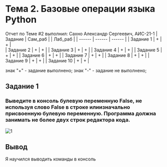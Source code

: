 # Тема 2. Базовые операции языка Python
Отчет по Теме #2 выполнил:
Сахно Александр Сергеевич, АИС-21-1
| Задание | Сам_раб | | Лаб_раб | 
| ------ | ------ | ------ | 
| Задание 1 | + | + |  
| Задание 2 | + | + | 
| Задание 3 | + | + | 
| Задание 4 | + | + | 
| Задание 5 | + | + | 
| Задание 6 | + | + | 
| Задание 7 | + | + | 
| Задание 8 | + | + | 
| Задание 9 | + | + | 
| Задание 10 | + | + | 

знак "+" - задание выполнено; знак "-" - задание не выполнено;

## Задание 1
### Выведите в консоль булевую переменную False, не используя слово False в строке илиизначально присвоенную булевую переменную. Программа должна занимать не более двух строк редактора кода.
![1](https://github.com/Alexsergh/Engineering/assets/134552389/6dc5fa9a-71fd-4c52-92a3-cae2bcdae293)
## Вывод
Я научился выводить команды в консоль
